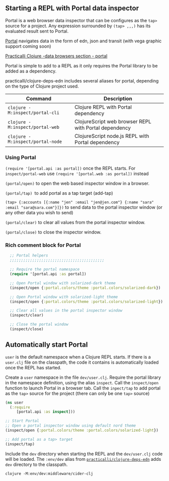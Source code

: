## Starting a REPL with Portal data inspector
Portal is a web browser data inspector that can be configures as the `tap>` source for a project.  Any expression surrounded by `(tap> ,,,)` has its evaluated result sent to Portal.

<!-- TODO add image showing off Portal -->

[Portal](https://github.com/djblue/portal) navigates data in the form of edn, json and transit (with vega graphic support coming soon)

[Practicalli Clojure -data browsers section - portal](https://practicalli.github.io/clojure/clojure-tools/data-browsers/portal.html)

Portal is simple to add to a REPL as it only requires the Portal library to be added as a dependency.

practicalli/clojure-deps-edn includes several aliases for portal, depending on the type of Clojure project used.

| Command                           | Description                                            |
|-----------------------------------|--------------------------------------------------------|
| `clojure -M:inspect/portal-cli`   | Clojure REPL with Portal dependency                    |
| `clojure -M:inspect/portal-web`   | ClojureScript web browser REPL with Portal dependency |
| `clojure -M:inspect/portal-node`  | ClojureScript node.js REPL with Portal dependency      |


### Using Portal
`(require '[portal.api :as portal])` once the REPL starts.  For `inspect/portal-web` use `(require '[portal.web :as portal])` instead

`(portal/open)` to open the web based inspector window in a browser.

`(portal/tap) `to add portal as a tap target (add-tap)

`(tap> {:accounts [{:name "jen" :email "jen@jen.com"} {:name "sara" :email "sara@sara.com"}]})` to send data to the portal inspector window (or any other data you wish to send)

`(portal/clear)` to clear all values from the portal inspector window.

`(portal/close)` to close the inspector window.


### Rich comment block for Portal

```clojure
  ;; Portal helpers
  ;;;;;;;;;;;;;;;;;;;;;;;;;;;;;;;;;;;;;;;;;;

  ;; Require the portal namespace
  (require '[portal.api :as portal])

  ;; Open Portal window with solarized-dark theme
  (inspect/open {:portal.colors/theme :portal.colors/solarized-dark})

  ;; Open Portal window with solarized-light theme
  (inspect/open {:portal.colors/theme :portal.colors/solarized-light})

  ;; Clear all values in the portal inspector window
  (inspect/clear)

  ;; Close the portal window
  (inspect/close)
```


## Automatically start Portal
`user` is the default namespace when a Clojure REPL starts.  If there is a `user.clj` file on the classpath, the code it contains is automatically loaded once the REPL has started.

Create a `user` namespace in the file `dev/user.clj`. Require the portal library in the namespace definition, using the alias `inspect`. Call the `inspect/open` function to launch Portal in a browser tab. Call the `inpect/tap` to add portal as the `tap>` source for the project (there can only be one `tap>` source)

```clojure
(ns user
  (:require
     [portal.api :as inspect]))

;; Start Portal
;; Open a portal inspector window using default nord theme
(inspect/open {:portal.colors/theme :portal.colors/solarized-light})

;; Add portal as a tap> target
(inspect/tap)
```

Include the `dev` directory when starting the REPL and the `dev/user.clj` code will be loaded.  The `:env/dev` alias from [`practicalli/clojure-deps-edn`]({{book.P9IClojureDepsEdnInstall}}) adds `dev` directory to the classpath.

```shell
clojure -M:env/dev:middleware/cider-clj
```
